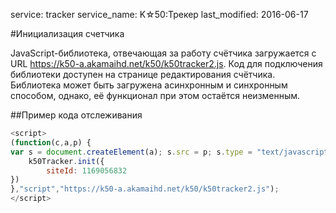 service: tracker
service_name: K☆50:Трекер
last_modified: 2016-06-17

#Инициализация счетчика

JavaScript-библиотека, отвечающая за работу счётчика загружается с URL https://k50-a.akamaihd.net/k50/k50tracker2.js.
Код для подключения библиотеки доступен на странице редактирования счётчика. Библиотека может быть загружена асинхронным и синхронным способом, однако, её функционал при этом остаётся неизменным.

##Пример кода отслеживания

```js
<script>
(function(c,a,p) {
var s = document.createElement(a); s.src = p; s.type = "text/javascript"; s.async =!0; s.readyState ? s.onreadystatechange = function() { if ( s.readyState === "loaded" || s.readyState === "complete" ) { s.onreadystatechange = null; c();}} : s.onload = function () {c();}; var n = document.getElementsByTagName(a)[0]; n.parentNode.insertBefore(s,n); })(function(){
    k50Tracker.init({
        siteId: 1169056832
})
},"script","https://k50-a.akamaihd.net/k50/k50tracker2.js");
</script>
```
